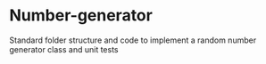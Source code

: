 # Number-generator
Standard folder structure and code to implement a random number generator class and unit tests
